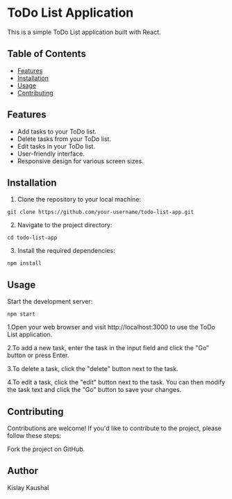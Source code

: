 # ToDo List Application

This is a simple ToDo List application built with React.

## Table of Contents

- [Features](#features)
- [Installation](#installation)
- [Usage](#usage)
- [Contributing](#contributing)

## Features

- Add tasks to your ToDo list.
- Delete tasks from your ToDo list.
- Edit tasks in your ToDo list.
- User-friendly interface.
- Responsive design for various screen sizes.

## Installation

1. Clone the repository to your local machine:

```
git clone https://github.com/your-username/todo-list-app.git
```
2. Navigate to the project directory:
```
cd todo-list-app
```
3. Install the required dependencies:
```
npm install
```
## Usage
Start the development server:
```
npm start
```
1.Open your web browser and visit http://localhost:3000 to use the ToDo List application.

2.To add a new task, enter the task in the input field and click the "Go" button or press Enter.

3.To delete a task, click the "delete" button next to the task.

4.To edit a task, click the "edit" button next to the task. You can then modify the task text and click the "Go" button to save your changes.

## Contributing
Contributions are welcome! If you'd like to contribute to the project, please follow these steps:

Fork the project on GitHub.

## Author
Kislay Kaushal

